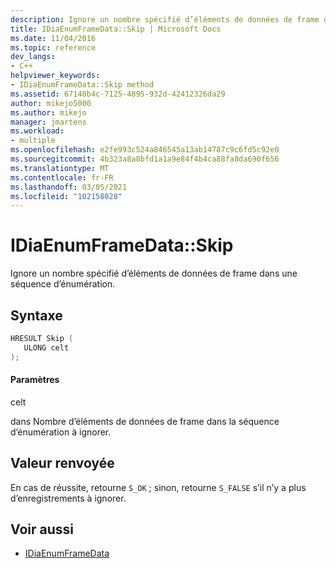 ```yaml
---
description: Ignore un nombre spécifié d’éléments de données de frame dans une séquence d’énumération.
title: IDiaEnumFrameData::Skip | Microsoft Docs
ms.date: 11/04/2016
ms.topic: reference
dev_langs:
- C++
helpviewer_keywords:
- IDiaEnumFrameData::Skip method
ms.assetid: 67140b4c-7125-4895-932d-42412326da29
author: mikejo5000
ms.author: mikejo
manager: jmartens
ms.workload:
- multiple
ms.openlocfilehash: e2fe993c524a846545a13ab14787c9c6fd5c92e0
ms.sourcegitcommit: 4b323a8a8bfd1a1a9e84f4b4ca88fa8da690f656
ms.translationtype: MT
ms.contentlocale: fr-FR
ms.lasthandoff: 03/05/2021
ms.locfileid: "102158028"
---
```

# <a name="idiaenumframedataskip"></a>IDiaEnumFrameData::Skip
Ignore un nombre spécifié d’éléments de données de frame dans une séquence d’énumération.

## <a name="syntax"></a>Syntaxe

```C++
HRESULT Skip ( 
   ULONG celt
);
```

#### <a name="parameters"></a>Paramètres
 celt

dans Nombre d’éléments de données de frame dans la séquence d’énumération à ignorer.

## <a name="return-value"></a>Valeur renvoyée
 En cas de réussite, retourne `S_OK` ; sinon, retourne `S_FALSE` s’il n’y a plus d’enregistrements à ignorer.

## <a name="see-also"></a>Voir aussi
- [IDiaEnumFrameData](../../debugger/debug-interface-access/idiaenumframedata.md)

